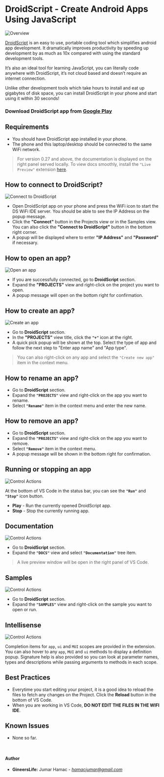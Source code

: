 # DroidScript - Create Android Apps Using JavaScript

![Overview](./images/main-ss.png)

[DroidScript](https://droidscript.org/) is an easy to use, portable coding tool which simplifies android app development. It dramatically improves productivity by speeding up development by as much as 10x compared with using the standard development tools.

It’s also an ideal tool for learning JavaScript, you can literally code anywhere with DroidScript, it’s not cloud based and doesn’t require an internet connection.

Unlike other development tools which take hours to install and eat up gigabytes of disk space, you can install DroidScript in your phone and start using it within 30 seconds!

### Download DroidScript app from [Google Play](https://play.google.com/store/apps/details?id=com.smartphoneremote.androidscriptfree)

## Requirements

* You should have DroidScript app installed in your phone.
* The phone and this laptop/desktop should be connected to the same WiFi network.

> For version 0.27 and above, the documentation is displayed on the right panel served locally. To view docs smoothly, install the `"Live Preview"` extension [here](https://marketplace.visualstudio.com/items?itemName=ms-vscode.live-server).

## How to connect to DroidScript?

![Connect to DroidScript](./images/connect.gif)

- Open DroidScript app on your phone and press the WiFi icon to start the DS WiFi IDE server. You should be able to see the IP Address on the popup message.
- Click the **"Connect"** button in the Projects view or in the Samples view. You can also click the **"Connect to DroidScript"** button in the bottom right corner.
- A popup will be displayed where to enter **"IP Address"** and **"Password"** if necessary.

## How to open an app?

![Open an app](./images/opening-app.gif)

- If you are successfully connected, go to **DroidScript** section.
- Expand the **"PROJECTS"** view and right-click on the project you want to open.
- A popup message will open on the bottom right for confirmation.

## How to create an app?

![Create an app](./images/create-app.gif)

- Go to **DroidScript** section.
- In the **"PROJECTS"** view title, click the **`"+"`** icon at the right.
- A quick pick popup will be shown at the top. Select the type of app and follow the next step to "Enter app name" and "App type".
> You can also right-click on any app and select the `"Create new app"` item in the context menu.

## How to rename an app?

- Go to **DroidScript** section.
- Expand the **`"PROJECTS"`** view and right-click on the app you want to rename.
- Select **`"Rename"`** item in the context menu and enter the new name.

## How to remove an app?

- Go to **DroidScript** section.
- Expand the **`"PROJECTS"`** view and right-click on the app you want to remove.
- Select **`"Remove"`** item in the context menu.
- A popup message will be shown in the bottom right for confirmation.

## Running or stopping an app

![Control Actions](./images/run-stop.gif)

At the bottom of VS Code in the status bar, you can see the **`"Run"`** and **`"Stop"`** icon button.

- **Play** - Run the currently opened DroidScript app.
- **Stop** - Stop the currently running app.

## Documentation

![Control Actions](./images/documentation.gif)

- Go to **DroidScript** section.
- Expand the **`"DOCS"`** view and select **`"Documentation"`** tree item.
> A live preview window will be open in the right panel of VS Code.

## Samples

![Control Actions](./images/samples.gif)

- Go to **DroidScript** section.
- Expand the **`"SAMPLES"`** view and right-click on the sample you want to open or run.

## Intellisense

![Control Actions](./images/code-intellisense.gif)

Completion items for `app`, `ui` and `MUI` scopes are provided in the extension. You can also hover to any `app`, `MUI` and `ui` methods to display a definition popup. Signature help is also provided so you can look at parameter names, types and descriptions while passing arguments to methods in each scope.

## Best Practices

- Everytime you start editing your project, it is a good idea to reload the files to fetch any changes on the Project. Click the **Reload** button in the bottom of VS Code.
- When you are working in VS Code, **DO NOT EDIT THE FILES IN THE WIFI IDE**.

## Known Issues

- None so far.

<br>

#### Author
- **GineersLife:** Jumar Hamac - *hamacjumar@gmail.com*
